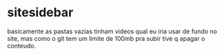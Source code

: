 # sitesidebar
 basicamente as pastas vazias tinham videos qual eu iria usar de fundo no site, mas como o git tem um limite de 100mb pra subir tive q apagar o conteudo.
